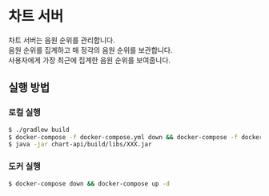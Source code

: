 # 차트 서버
차트 서버는 음원 순위를 관리합니다.  
음원 순위를 집계하고 매 정각의 음원 순위를 보관합니다.  
사용자에게 가장 최근에 집계한 음원 순위를 보여줍니다.

## 실행 방법

### 로컬 실행
```bash
$ ./gradlew build
$ docker-compose -f docker-compose.yml down && docker-compose -f docker-compose.yml up -d 
$ java -jar chart-api/build/libs/XXX.jar
```

### 도커 실행

```bash
$ docker-compose down && docker-compose up -d
```
